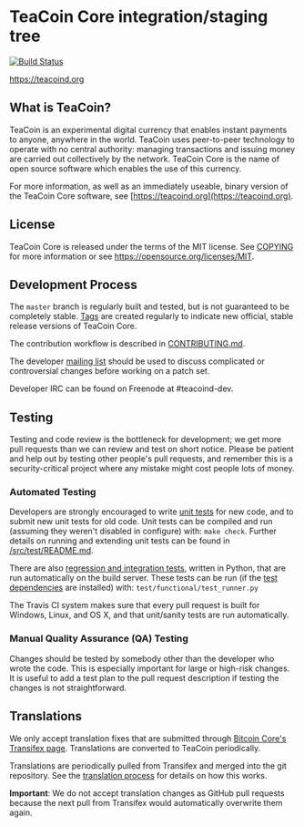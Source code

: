 TeaCoin Core integration/staging tree
=====================================

[![Build Status](https://travis-ci.org/teacoind-project/teacoind.svg?branch=master)](https://travis-ci.org/teacoind-project/teacoind)

https://teacoind.org

What is TeaCoin?
----------------

TeaCoin is an experimental digital currency that enables instant payments to
anyone, anywhere in the world. TeaCoin uses peer-to-peer technology to operate
with no central authority: managing transactions and issuing money are carried
out collectively by the network. TeaCoin Core is the name of open source
software which enables the use of this currency.

For more information, as well as an immediately useable, binary version of
the TeaCoin Core software, see [https://teacoind.org](https://teacoind.org).

License
-------

TeaCoin Core is released under the terms of the MIT license. See [COPYING](COPYING) for more
information or see https://opensource.org/licenses/MIT.

Development Process
-------------------

The `master` branch is regularly built and tested, but is not guaranteed to be
completely stable. [Tags](https://github.com/teacoind-project/teacoind/tags) are created
regularly to indicate new official, stable release versions of TeaCoin Core.

The contribution workflow is described in [CONTRIBUTING.md](CONTRIBUTING.md).

The developer [mailing list](https://groups.google.com/forum/#!forum/teacoind-dev)
should be used to discuss complicated or controversial changes before working
on a patch set.

Developer IRC can be found on Freenode at #teacoind-dev.

Testing
-------

Testing and code review is the bottleneck for development; we get more pull
requests than we can review and test on short notice. Please be patient and help out by testing
other people's pull requests, and remember this is a security-critical project where any mistake might cost people
lots of money.

### Automated Testing

Developers are strongly encouraged to write [unit tests](src/test/README.md) for new code, and to
submit new unit tests for old code. Unit tests can be compiled and run
(assuming they weren't disabled in configure) with: `make check`. Further details on running
and extending unit tests can be found in [/src/test/README.md](/src/test/README.md).

There are also [regression and integration tests](/test), written
in Python, that are run automatically on the build server.
These tests can be run (if the [test dependencies](/test) are installed) with: `test/functional/test_runner.py`

The Travis CI system makes sure that every pull request is built for Windows, Linux, and OS X, and that unit/sanity tests are run automatically.

### Manual Quality Assurance (QA) Testing

Changes should be tested by somebody other than the developer who wrote the
code. This is especially important for large or high-risk changes. It is useful
to add a test plan to the pull request description if testing the changes is
not straightforward.

Translations
------------

We only accept translation fixes that are submitted through [Bitcoin Core's Transifex page](https://www.transifex.com/projects/p/bitcoin/).
Translations are converted to TeaCoin periodically.

Translations are periodically pulled from Transifex and merged into the git repository. See the
[translation process](doc/translation_process.md) for details on how this works.

**Important**: We do not accept translation changes as GitHub pull requests because the next
pull from Transifex would automatically overwrite them again.

